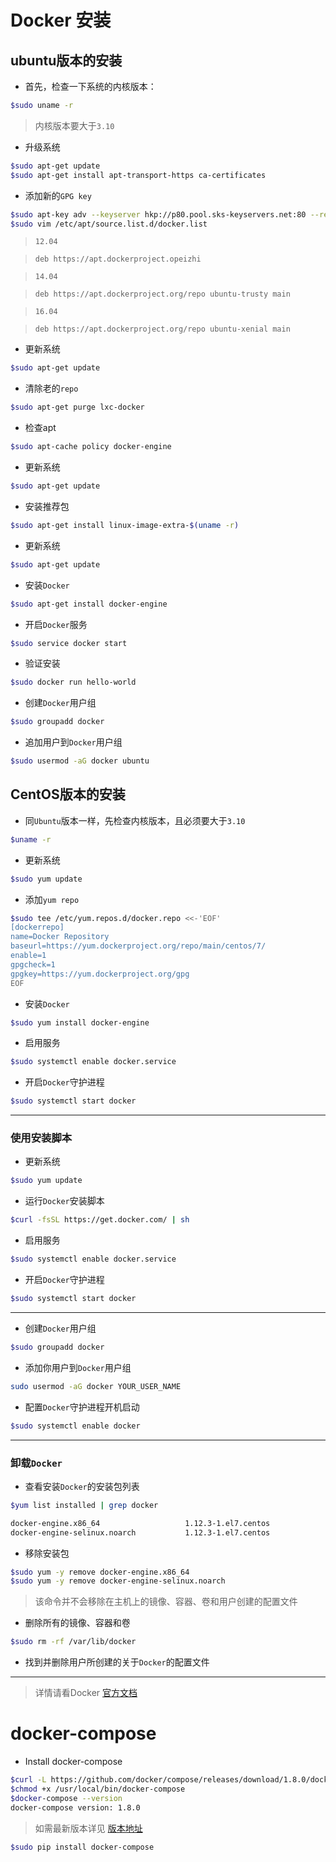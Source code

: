 # Docker 安装

## ubuntu版本的安装

- 首先，检查一下系统的内核版本：

```bash
$sudo uname -r
```

> 内核版本要大于`3.10`

- 升级系统

```bash
$sudo apt-get update
$sudo apt-get install apt-transport-https ca-certificates
```

- 添加新的`GPG key`

```bash
$sudo apt-key adv --keyserver hkp://p80.pool.sks-keyservers.net:80 --recv-keys 58118E89F3A912897C070ADBF76221572C52609D
$sudo vim /etc/apt/source.list.d/docker.list
```

> `12.04`

>```
>deb https://apt.dockerproject.opeizhi
>```

> `14.04`

>```
>deb https://apt.dockerproject.org/repo ubuntu-trusty main
>```

> `16.04`

>```
>deb https://apt.dockerproject.org/repo ubuntu-xenial main
>```

- 更新系统

```bash
$sudo apt-get update
```

- 清除老的`repo`

```bash
$sudo apt-get purge lxc-docker
```

- 检查apt

```bash
$sudo apt-cache policy docker-engine
```

- 更新系统

```bash
$sudo apt-get update
```

- 安装推荐包

```bash
$sudo apt-get install linux-image-extra-$(uname -r)
```

- 更新系统

```bash
$sudo apt-get update
```

- 安装`Docker`

```bash
$sudo apt-get install docker-engine
```

- 开启`Docker`服务

```bash
$sudo service docker start
```

- 验证安装

```bash
$sudo docker run hello-world
```

- 创建`Docker`用户组

```bash
$sudo groupadd docker
```

- 追加用户到`Docker`用户组

```bash
$sudo usermod -aG docker ubuntu
```

## CentOS版本的安装

- 同`Ubuntu`版本一样，先检查内核版本，且必须要大于`3.10`

```bash
$uname -r
```

- 更新系统

```bash
$sudo yum update
```

- 添加`yum repo`

```bash
$sudo tee /etc/yum.repos.d/docker.repo <<-'EOF'
[dockerrepo]
name=Docker Repository
baseurl=https://yum.dockerproject.org/repo/main/centos/7/
enable=1
gpgcheck=1
gpgkey=https://yum.dockerproject.org/gpg
EOF
```

- 安装`Docker`

```bash
$sudo yum install docker-engine
```

- 启用服务

```bash
$sudo systemctl enable docker.service
```

- 开启`Docker`守护进程

```bash
$sudo systemctl start docker
```

*********************

### 使用安装脚本

- 更新系统

```bash
$sudo yum update
```

- 运行`Docker`安装脚本

```bash
$curl -fsSL https://get.docker.com/ | sh
```

- 启用服务

```bash
$sudo systemctl enable docker.service
```
- 开启`Docker`守护进程

```bash
$sudo systemctl start docker
```

*********************

- 创建`Docker`用户组

```bash
$sudo groupadd docker
```

- 添加你用户到`Docker`用户组

```bash
sudo usermod -aG docker YOUR_USER_NAME
```

- 配置`Docker`守护进程开机启动

```bash
$sudo systemctl enable docker
```

*********************

### 卸载`Docker`

- 查看安装`Docker`的安装包列表

```bash
$yum list installed | grep docker

docker-engine.x86_64                   1.12.3-1.el7.centos             @dockerrepo
docker-engine-selinux.noarch           1.12.3-1.el7.centos             @dockerrepo
```

- 移除安装包

```bash
$sudo yum -y remove docker-engine.x86_64
$sudo yum -y remove docker-engine-selinux.noarch
```

> 该命令并不会移除在主机上的镜像、容器、卷和用户创建的配置文件

- 删除所有的镜像、容器和卷

```bash
$sudo rm -rf /var/lib/docker
```

- 找到并删除用户所创建的关于`Docker`的配置文件

*********************

> 详情请看Docker [官方文档](https://docs.docker.com/engine/installation/linux/ubuntulinux/)

# docker-compose

- Install docker-compose

```bash
$curl -L https://github.com/docker/compose/releases/download/1.8.0/docker-compose-`uname -s`-`uname -m` > /usr/local/bin/docker-compose
$chmod +x /usr/local/bin/docker-compose
$docker-compose --version
docker-compose version: 1.8.0
```

> 如需最新版本详见 [版本地址](https://github.com/docker/compose/releases)

```bash
$sudo pip install docker-compose
```
